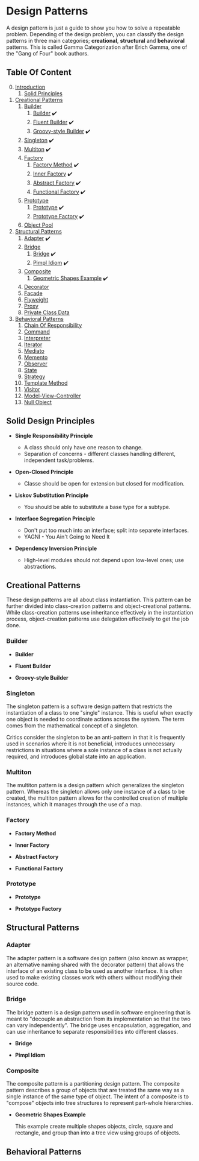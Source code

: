 # Design Patterns

A design pattern is just a guide to show you how to solve a repeatable problem.
Depending of the design problem, you can classify the design patterns in three main categories; **creational**, **structural** and **behavioral** patterns. This is called Gamma Categorization after Erich Gamma, one of the "Gang of Four" book authors.

## Table Of Content

0. [Introduction](#)
    1. [Solid Principles](#solid_principles)
1. [Creational Patterns](#creational_patterns)
    1. [Builder](#builder_intro)
        1. [Builder](#builder) :heavy_check_mark:
        2. [Fluent Builder](#fluent_builder) :heavy_check_mark:
        3. [Groovy-style Builder](#groovy_style_builder) :heavy_check_mark:
    2. [Singleton](#singleton) :heavy_check_mark:
    3. [Multiton](#multiton) :heavy_check_mark:
    4. [Factory](#factory_intro)
        1. [Factory Method](#factory_method) :heavy_check_mark:
        2. [Inner Factory](#inner_factory) :heavy_check_mark:
        3. [Abstract Factory](#abstract_factory) :heavy_check_mark:
        4. [Functional Factory](#functional_factory) :heavy_check_mark:
    5. [Prototype](#prototype_intro)
        1. [Prototype](#prototype) :heavy_check_mark:
        2. [Prototype Factory](#prototype_factory) :heavy_check_mark:
    6. [Object Pool](#)
2. [Structural Patterns](#structural_patterns)
    1. [Adapter](#adapter) :heavy_check_mark:
    2. [Bridge](#bridge_intro)
       1. [Bridge](#bridge) :heavy_check_mark:
       2. [Pimpl Idiom](#pimpl_idiom) :heavy_check_mark:
    3. [Composite](#composite_intro)
       1. [Geometric Shapes Example](#composite_geometric_shapes) :heavy_check_mark:
    4. [Decorator](#)
    5. [Facade](#)
    6. [Flyweight](#)
    7. [Proxy](#)
    8. [Private Class Data](#)
3. [Behavioral Patterns](#behavioral_patterns)
    1. [Chain Of Responsibility](#)
    2. [Command](#)
    3. [Interpreter](#)
    4. [Iterator](#)
    5. [Mediato](#)
    6. [Memento](#)
    7. [Observer](#)
    8. [State](#)
    9. [Strategy](#)
    10. [Template Method](#)
    11. [Visitor](#)
    12. [Model-View-Controller](#)
    13. [Null Object](#)

## Solid Design Principles <a name="solid_principles"></a>

* __Single Responsibility Principle__
    * A class should only have one reason to change.
    * Separation of concerns - different classes handling different, independent task/problems.

* __Open-Closed Principle__
    * Classe should be open for extension but closed for modification.

* __Liskov Substitution Principle__
    * You should be able to substitute a base type for a subtype.

* __Interface Segregation Principle__
    * Don't put too much into an interface; split into separete interfaces.
    * YAGNI - You Ain't Going to Need It

* __Dependency Inversion Principle__
    * High-level modules should not depend upon low-level ones; use abstractions.


## Creational Patterns <a name="creational_patterns"></a>

These design patterns are all about class instantiation. This pattern can be further divided into class-creation patterns and object-creational patterns. While class-creation patterns use inheritance effectively in the instantiation process, object-creation patterns use delegation effectively to get the job done.

### Builder <a name="builder_intro"></a>

* __Builder__ <a name="builder"></a>

* __Fluent Builder__ <a name="fluent_builder"></a>

* __Groovy-style Builder__ <a name="groovy_style_builder"></a>

### Singleton <a name="singleton"></a>

The singleton pattern is a software design pattern that restricts the instantiation of a class to one "single" instance. This is useful when exactly one object is needed to coordinate actions across the system. The term comes from the mathematical concept of a singleton.

Critics consider the singleton to be an anti-pattern in that it is frequently used in scenarios where it is not beneficial, introduces unnecessary restrictions in situations where a sole instance of a class is not actually required, and introduces global state into an application.

### Multiton <a name="multiton"></a>

The multiton pattern is a design pattern which generalizes the singleton pattern. Whereas the singleton allows only one instance of a class to be created, the multiton pattern allows for the controlled creation of multiple instances, which it manages through the use of a map.

### Factory <a name="factory_intro"></a>

* __Factory Method__ <a name="factory_method"></a>

* __Inner Factory__ <a name="inner_factory"></a>

* __Abstract Factory__ <a name="abstract_factory"></a>

* __Functional Factory__ <a name="functional_factory"></a>

### Prototype <a name="prototype_intro"></a>

* __Prototype__ <a name="prototype"></a>

* __Prototype Factory__ <a name="prototype_factory"></a>

## Structural Patterns <a name="structural_patterns"></a>

### Adapter <a name="adapter"></a>

The adapter pattern is a software design pattern (also known as wrapper, an alternative naming shared with the decorator pattern) that allows the interface of an existing class to be used as another interface. It is often used to make existing classes work with others without modifying their source code.

### Bridge <a name="bridge_intro"></a>

The bridge pattern is a design pattern used in software engineering that is meant to "decouple an abstraction from its implementation so that the two can vary independently". The bridge uses encapsulation, aggregation, and can use inheritance to separate responsibilities into different classes.

* __Bridge__ <a name="bridge"></a>

* __Pimpl Idiom__ <a name="pimpl_idiom"></a>

### Composite <a name="composite_intro"></a>

The composite pattern is a partitioning design pattern. The composite pattern describes a group of objects that are treated the same way as a single instance of the same type of object. The intent of a composite is to "compose" objects into tree structures to represent part-whole hierarchies.

* __Geometric Shapes Example__ <a name="composite_geometric_shapes"></a>

    This example create multiple shapes objects, circle, square and rectangle, and group than into a tree view using groups of objects.

## Behavioral Patterns <a name="behavioral_patterns"></a>

